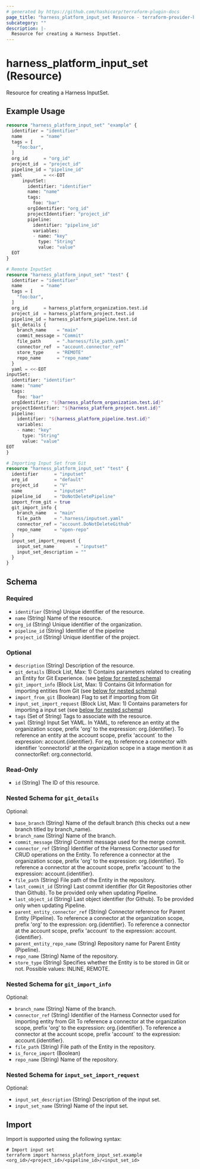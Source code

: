 ```yaml
---
# generated by https://github.com/hashicorp/terraform-plugin-docs
page_title: "harness_platform_input_set Resource - terraform-provider-harness"
subcategory: ""
description: |-
  Resource for creating a Harness InputSet.
---
```


# harness_platform_input_set (Resource)

Resource for creating a Harness InputSet.

## Example Usage

```terraform
resource "harness_platform_input_set" "example" {
  identifier = "identifier"
  name       = "name"
  tags = [
    "foo:bar",
  ]
  org_id      = "org_id"
  project_id  = "project_id"
  pipeline_id = "pipeline_id"
  yaml        = <<-EOT
      inputSet:
        identifier: "identifier"
        name: "name"
        tags:
          foo: "bar"
        orgIdentifier: "org_id"
        projectIdentifier: "project_id"
        pipeline:
          identifier: "pipeline_id"
          variables:
          - name: "key"
            type: "String"
            value: "value"
  EOT
}

# Remote InputSet
resource "harness_platform_input_set" "test" {
  identifier = "identifier"
  name       = "name"
  tags = [
    "foo:bar",
  ]
  org_id      = harness_platform_organization.test.id
  project_id  = harness_platform_project.test.id
  pipeline_id = harness_platform_pipeline.test.id
  git_details {
    branch_name    = "main"
    commit_message = "Commit"
    file_path      = ".harness/file_path.yaml"
    connector_ref  = "account.connector_ref"
    store_type     = "REMOTE"
    repo_name      = "repo_name"
  }
  yaml = <<-EOT
inputSet:
  identifier: "identifier"
  name: "name"
  tags:
    foo: "bar"
  orgIdentifier: "${harness_platform_organization.test.id}"
  projectIdentifier: "${harness_platform_project.test.id}"
  pipeline:
    identifier: "${harness_platform_pipeline.test.id}"
    variables:
    - name: "key"
      type: "String"
      value: "value"
EOT
}

# Importing Input Set from Git
resource "harness_platform_input_set" "test" {
  identifier      = "inputset"
  org_id          = "default"
  project_id      = "V"
  name            = "inputset"
  pipeline_id     = "DoNotDeletePipeline"
  import_from_git = true
  git_import_info {
    branch_name   = "main"
    file_path     = ".harness/inputset.yaml"
    connector_ref = "account.DoNotDeleteGithub"
    repo_name     = "open-repo"
  }
  input_set_import_request {
    input_set_name        = "inputset"
    input_set_description = ""
  }
}
```

<!-- schema generated by tfplugindocs -->
## Schema

### Required

- `identifier` (String) Unique identifier of the resource.
- `name` (String) Name of the resource.
- `org_id` (String) Unique identifier of the organization.
- `pipeline_id` (String) Identifier of the pipeline
- `project_id` (String) Unique identifier of the project.

### Optional

- `description` (String) Description of the resource.
- `git_details` (Block List, Max: 1) Contains parameters related to creating an Entity for Git Experience. (see [below for nested schema](#nestedblock--git_details))
- `git_import_info` (Block List, Max: 1) Contains Git Information for importing entities from Git (see [below for nested schema](#nestedblock--git_import_info))
- `import_from_git` (Boolean) Flag to set if importing from Git
- `input_set_import_request` (Block List, Max: 1) Contains parameters for importing a input set (see [below for nested schema](#nestedblock--input_set_import_request))
- `tags` (Set of String) Tags to associate with the resource.
- `yaml` (String) Input Set YAML. In YAML, to reference an entity at the organization scope, prefix 'org' to the expression: org.{identifier}. To reference an entity at the account scope, prefix 'account` to the expression: account.{identifier}. For eg, to reference a connector with identifier 'connectorId' at the organization scope in a stage mention it as connectorRef: org.connectorId.

### Read-Only

- `id` (String) The ID of this resource.

<a id="nestedblock--git_details"></a>
### Nested Schema for `git_details`

Optional:

- `base_branch` (String) Name of the default branch (this checks out a new branch titled by branch_name).
- `branch_name` (String) Name of the branch.
- `commit_message` (String) Commit message used for the merge commit.
- `connector_ref` (String) Identifier of the Harness Connector used for CRUD operations on the Entity. To reference a connector at the organization scope, prefix 'org' to the expression: org.{identifier}. To reference a connector at the account scope, prefix 'account` to the expression: account.{identifier}.
- `file_path` (String) File path of the Entity in the repository.
- `last_commit_id` (String) Last commit identifier (for Git Repositories other than Github). To be provided only when updating Pipeline.
- `last_object_id` (String) Last object identifier (for Github). To be provided only when updating Pipeline.
- `parent_entity_connector_ref` (String) Connector reference for Parent Entity (Pipeline). To reference a connector at the organization scope, prefix 'org' to the expression: org.{identifier}. To reference a connector at the account scope, prefix 'account` to the expression: account.{identifier}.
- `parent_entity_repo_name` (String) Repository name for Parent Entity (Pipeline).
- `repo_name` (String) Name of the repository.
- `store_type` (String) Specifies whether the Entity is to be stored in Git or not. Possible values: INLINE, REMOTE.


<a id="nestedblock--git_import_info"></a>
### Nested Schema for `git_import_info`

Optional:

- `branch_name` (String) Name of the branch.
- `connector_ref` (String) Identifier of the Harness Connector used for importing entity from Git To reference a connector at the organization scope, prefix 'org' to the expression: org.{identifier}. To reference a connector at the account scope, prefix 'account` to the expression: account.{identifier}.
- `file_path` (String) File path of the Entity in the repository.
- `is_force_import` (Boolean)
- `repo_name` (String) Name of the repository.


<a id="nestedblock--input_set_import_request"></a>
### Nested Schema for `input_set_import_request`

Optional:

- `input_set_description` (String) Description of the input set.
- `input_set_name` (String) Name of the input set.

## Import

Import is supported using the following syntax:

```shell
# Import input set 
terraform import harness_platform_input_set.example <org_id>/<project_id>/<pipeline_id>/<input_set_id>
```
